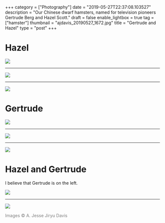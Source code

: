 +++
category = ["Photography"]
date = "2019-05-27T22:37:08.103527"
description = "Our Chinese dwarf hamsters, named for television pioneers Gertrude Berg and Hazel Scott."
draft = false
enable_lightbox = true
tag = ["hamster"]
thumbnail = "ajdavis_20190527_1672.jpg"
title = "Gertrude and Hazel"
type = "post"
+++

# Hazel

![](ajdavis_20190527_1606.jpg)

***

![](ajdavis_20190527_1622.jpg)

***

![](ajdavis_20190527_1624.jpg)

# Gertrude

![](ajdavis_20190527_1632.jpg)

***

![](ajdavis_20190527_1646.jpg)

***

![](ajdavis_20190527_1647.jpg)

# Hazel and Gertrude

I believe that Gertrude is on the left.

![](ajdavis_20190527_1668.jpg)

***

![](ajdavis_20190527_1672.jpg)

<span style="color: gray">Images &copy; A. Jesse Jiryu Davis</span>
